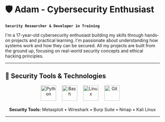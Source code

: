 # 🛡️ Adam - Cybersecurity Enthusiast

**`Security Researcher & Developer in Training`**

I'm a 17-year-old cybersecurity enthusiast building my skills through hands-on projects and practical learning. I'm passionate about understanding how systems work and how they can be secured. All my projects are built from the ground up, focusing on real-world security concepts and ethical hacking principles.

---

## 🔧 Security Tools & Technologies

<div align="center">
  <img alt="Python" width="50px" style="padding-right:15px;" src="https://cdn.jsdelivr.net/gh/devicons/devicon/icons/python/python-original.svg" />
  <img alt="Bash" width="50px" style="padding-right:15px;" src="https://cdn.jsdelivr.net/gh/devicons/devicon/icons/bash/bash-original.svg" />
  <img alt="Linux" width="50px" style="padding-right:15px;" src="https://cdn.jsdelivr.net/gh/devicons/devicon/icons/linux/linux-original.svg" />
  <img alt="Git" width="50px" style="padding-right:15px;" src="https://cdn.jsdelivr.net/gh/devicons/devicon/icons/git/git-original.svg" />
  <br/>
  <br/>
  <b>Security Tools:</b> Metasploit • Wireshark • Burp Suite • Nmap • Kali Linux
</div>

---
